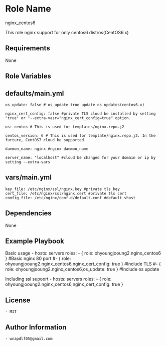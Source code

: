 Role Name
=========
nginx_centos6

This role nginx support for only centos6 distros(CentOS6.x)

Requirements
------------
None

Role Variables
--------------


defaults/main.yml
--------------

    os_update: false # os_update true update os updates(centos6.x)
  
    nginx_cert_config: false #private TLS cloud be installed by setting "true" or "--extra-vasr="nginx_cert_config=true" option.
  
    os: centos # This is used for templates/nginx.repo.j2
  
    centos_version: 6 # This is used for template/nginx.repo.j2. In the furture, CentOS7 cloud be supported.
  
    daemon_name: nginx #nginx daemon_name
  
    server_name: "localhost" #cloud be changed for your domain or ip by setting --extra-vars

vars/main.yml
--------------

    key_file: /etc/nginx/ssl/nginx.key #private tls key
    cert_file: /etc/nginx/ssl/nginx.cert #private tls cert
    config_file: /etc/nginx/conf.d/default.conf #default vhost


  


Dependencies
------------
  None

Example Playbook
----------------

Basic usage
    - hosts: servers
      roles:
         - { role: ohyoungjooung2.nginx_centos6 } #Basic nginx 80 port
         #- { role: ohyoungjooung2.nginx_centos6,nginx_cert_config: true } #Include TLS
         #- { role: ohyoungjooung2.nginx_centos6,os_update: true } #Include os update

Including ssl supoort
    - hosts: servers
      roles:
         - { role: ohyoungjooung2.nginx_centos6,nginx_cert_config: true }

   
License
-------
    - MIT


Author Information
------------------
  
    - wnapdlf05@gmail.com
